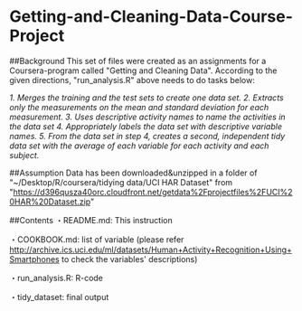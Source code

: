 # Getting-and-Cleaning-Data-Course-Project

##Background
This set of files were created as an assignments for a Coursera-program called "Getting and Cleaning Data".
According to the given directions, "run_analysis.R" above needs to do tasks below:

*1. Merges the training and the test sets to create one data set.
2. Extracts only the measurements on the mean and standard deviation for each measurement.
3. Uses descriptive activity names to name the activities in the data set
4. Appropriately labels the data set with descriptive variable names.
5. From the data set in step 4, creates a second, independent tidy data set with the average of each variable for each activity and each subject.*

##Assumption
Data has been downloaded&unzipped in a folder of "~/Desktop/R/coursera/tidying data/UCI HAR Dataset" from "https://d396qusza40orc.cloudfront.net/getdata%2Fprojectfiles%2FUCI%20HAR%20Dataset.zip"

##Contents
・README.md: This instruction

・COOKBOOK.md: list of variable (please refer http://archive.ics.uci.edu/ml/datasets/Human+Activity+Recognition+Using+Smartphones to check the variables' descriptions)

・run_analysis.R: R-code

・tidy_dataset: final output
